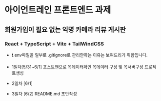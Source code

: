 # 아이언트레인 프론트엔드 과제

## 회원가입이 필요 없는 익명 카메라 리뷰 게시판

### React + TypeScript + Vite + TailWindCSS

- ❗️.env파일을 일부로 .gitignore로 관리안하는 이유는 보여드리기 위함입니다.

- 1일차[5/31~6/1]
  포스트맨으로 목데이터확인
  목데이터 구성 및 목서버구성
  프로젝트생성

- 2일차 [6/1]

- 3일차 [6/2]
  README.md 초안작성
